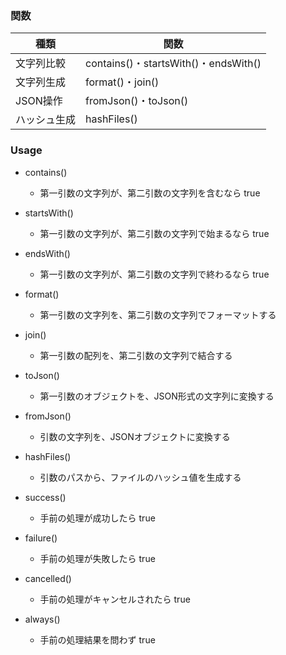 ### 関数

| 種類 | 関数 |
| --- | ---- |
| 文字列比較 | contains()・startsWith()・endsWith() |
| 文字列生成 | format()・join() |
| JSON操作 | fromJson()・toJson() |
| ハッシュ生成 | hashFiles() |

### Usage

- contains()
  - 第一引数の文字列が、第二引数の文字列を含むなら true

- startsWith()
  - 第一引数の文字列が、第二引数の文字列で始まるなら true

- endsWith()
  - 第一引数の文字列が、第二引数の文字列で終わるなら true

- format()
  - 第一引数の文字列を、第二引数の文字列でフォーマットする

- join()
  - 第一引数の配列を、第二引数の文字列で結合する

- toJson()
  - 第一引数のオブジェクトを、JSON形式の文字列に変換する

- fromJson()
  - 引数の文字列を、JSONオブジェクトに変換する

- hashFiles()
  - 引数のパスから、ファイルのハッシュ値を生成する

- success()
  - 手前の処理が成功したら true

- failure()
  - 手前の処理が失敗したら true

- cancelled()
  - 手前の処理がキャンセルされたら true

- always()
  - 手前の処理結果を問わず true
